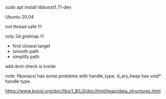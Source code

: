 


sudo apt install libboost1.71-dev

Ubuntu 20.04

not thread safe !!!

only 2d gridmap !!!

- find closest target
- smooth path
- simplify path

add dont check is inside

note: fibonacci has some problems with handle_type. d_ary_heap has void* handle type.

https://www.boost.org/doc/libs/1_80_0/doc/html/heap/data_structures.html

